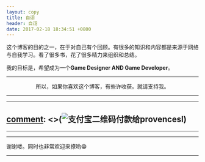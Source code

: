 ```yaml
---
layout: copy
title: 自诩
header: 自诩
date: 2017-02-18 18:34:51 +0800
---
```


这个博客的目的之一，在于对自己有个回顾。有很多的知识和内容都是来源于网络与自我学习。看了很多书，花了很多精力来组织和总结。

我的目标是，希望成为一个**Game Designer AND Game Developer**。

-----------------------------------------

<p align="center">所以，如果你喜欢这个博客，有些许收获。就请支持我。</p>

-----------------------------------------

---
[comment]: <> (## 赞助方式1： 支付宝付款)
[comment]: <>(<img src="{{ '/styles/images/zhifubao.jpg' | prepend: site.baseurl }}" alt="支付宝二维码付款给provencesl" />)
---


-----------------------------------------



------------------------------------------

谢谢喽。同时也非常欢迎来撩哟😁

-------------------------------------------


